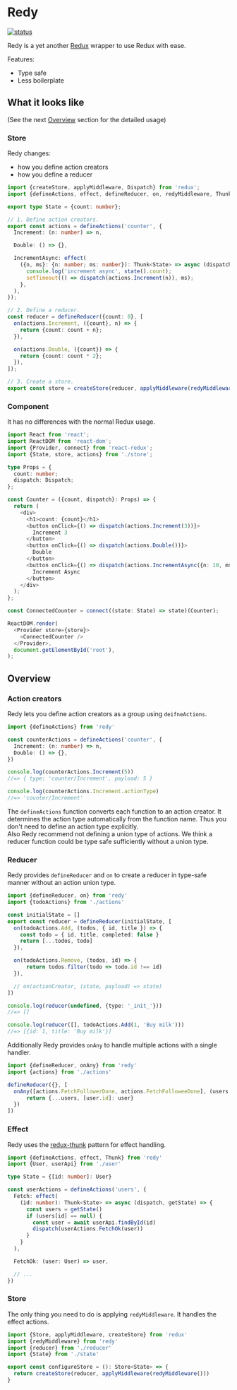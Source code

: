 # Redy

[![status](https://github.com/ryym/redy/workflows/Test/badge.svg)](https://github.com/ryym/redy/actions?query=workflow%3ATest)

Redy is a yet another [Redux](https://redux.js.org/) wrapper to use Redux with ease.

Features:

- Type safe
- Less boilerplate

## What it looks like

(See the next [Overview](#overview) section for the detailed usage)

### Store

Redy changes:

- how you define action creators
- how you define a reducer

```typescript
import {createStore, applyMiddleware, Dispatch} from 'redux';
import {defineActions, effect, defineReducer, on, redyMiddleware, Thunk} from 'redy';

export type State = {count: number};

// 1. Define action creators.
export const actions = defineActions('counter', {
  Increment: (n: number) => n,

  Double: () => {},

  IncrementAsync: effect(
    ({n, ms}: {n: number; ms: number}): Thunk<State> => async (dispatch, state) => {
      console.log('increment async', state().count);
      setTimeout(() => dispatch(actions.Increment(n)), ms);
    },
  ),
});

// 2. Define a reducer.
const reducer = defineReducer({count: 0}, [
  on(actions.Increment, ({count}, n) => {
    return {count: count + n};
  }),

  on(actions.Double, ({count}) => {
    return {count: count * 2};
  }),
]);

// 3. Create a store.
export const store = createStore(reducer, applyMiddleware(redyMiddleware()));
```

### Component

It has no differences with the normal Redux usage.

```typescript
import React from 'react';
import ReactDOM from 'react-dom';
import {Provider, connect} from 'react-redux';
import {State, store, actions} from './store';

type Props = {
  count: number;
  dispatch: Dispatch;
};

const Counter = ({count, dispatch}: Props) => {
  return (
    <div>
      <h1>count: {count}</h1>
      <button onClick={() => dispatch(actions.Increment(3))}>
        Increment 3
      </button>
      <button onClick={() => dispatch(actions.Double())}>
        Double
      </button>
      <button onClick={() => dispatch(actions.IncrementAsync({n: 10, ms: 800}))}>
        Increment Async
      </button>
    </div>
  );
};

const ConnectedCounter = connect((state: State) => state)(Counter);

ReactDOM.render(
  <Provider store={store}>
    <ConnectedCounter />
  </Provider>,
  document.getElementById('root'),
);
```

## Overview

### Action creators

Redy lets you define action creators as a group using `deifneActions`.

```typescript
import {defineActions} from 'redy'

const counterActions = defineActions('counter', {
  Increment: (n: number) => n,
  Double: () => {},
})

console.log(counterActions.Increment(5))
//=> { type: 'counter/Increment', payload: 5 }

console.log(counterActions.Increment.actionType)
//=> 'counter/Increment'
```

The `defineActions`  function converts each function to an action creator.
It determines the action type automatically from the function name.
Thus you don't need to define an action type explicitly.  
Also Redy recommend not defining a union type of actions.
We think a reducer function could be type safe sufficiently without a union type.

### Reducer

Redy provides `defineReducer`  and `on`  to create a reducer in type-safe manner without an action union type.

```typescript
import {defineReducer, on} from 'redy'
import {todoActions} from './actions'

const initialState = []
export const reducer = defineReducer(initialState, [
  on(todoActions.Add, (todos, { id, title }) => {
    const todo = { id, title, completed: false }
    return [...todos, todo]
  }),

  on(todoActions.Remove, (todos, id) => {
      return todos.filter(todo => todo.id !== id)
  }),

  // on(actionCreator, (state, payload) => state)
])

console.log(reducer(undefined, {type: '_init_'}))
//=> []

console.log(reducer([], todoActions.Add(1, 'Buy milk')))
//=> [{id: 1, title: 'Buy milk'}]
```

Additionally Redy provides `onAny` to handle multiple actions with a single handler.

```typescript
import {defineReducer, onAny} from 'redy'
import {actions} from './actions'

defineReducer({}, [
  onAny([actions.FetchFollowerDone, actions.FetchFolloweeDone], (users, {user}) => {
      return {...users, [user.id]: user}
  })
])
```

### Effect

[redux-thunk]: https://github.com/reduxjs/redux-thunk

Redy uses the [redux-thunk][redux-thunk] pattern for effect handling.

```typescript
import {defineActions, effect, Thunk} from 'redy'
import {User, userApi} from './user'

type State = {[id: number]: User}

const userActions = defineActions('users', {
  Fetch: effect(
    (id: number): Thunk<State> => async (dispatch, getState) => {
      const users = getState()
      if (users[id] == null) {
        const user = await userApi.findById(id)
        dispatch(userActions.FetchOk(user))
      }
    }
  ),

  FetchOk: (user: User) => user,

  // ...
})
```

### Store

The only thing you need to do is applying `redyMiddleware`.
It handles the effect actions.

```typescript
import {Store, applyMiddleware, createStore} from 'redux'
import {redyMiddleware} from 'redy'
import {reducer} from './reducer'
import {State} from './state'

export const configureStore = (): Store<State> => {
  return createStore(reducer, applyMiddleware(redyMiddleware()))
}
```
